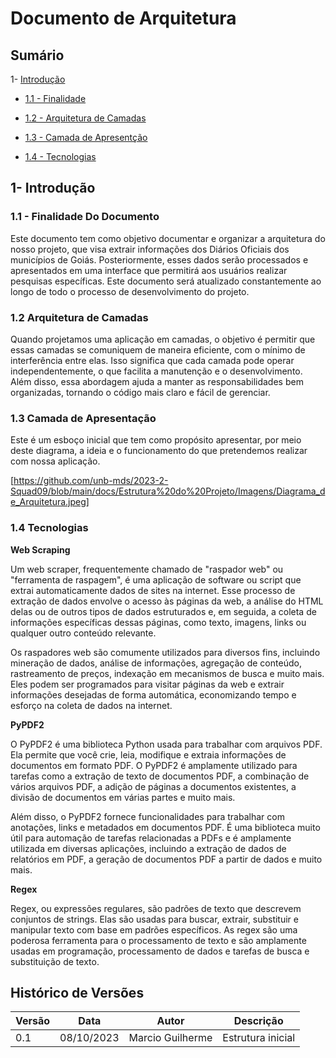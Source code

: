 # Documento de Arquitetura

## Sumário

1- [Introdução](#1--introdução)

 * [1.1 - Finalidade](#1.1---Finalidade)

 * [1.2 - Arquitetura de Camadas](#1.2---Arquitetura-de-Camadas)

 * [1.3 - Camada de Apresentção](#1.3---Camada-de-Apresentção)

 * [1.4 - Tecnologias](#1.4---Tecnologias)


## 1- Introdução

### 1.1 - Finalidade Do Documento

Este documento tem como objetivo documentar e organizar a arquitetura do nosso projeto, que visa extrair informações dos Diários Oficiais dos municípios de Goiás. Posteriormente, esses dados serão processados e apresentados em uma interface que permitirá aos usuários realizar pesquisas específicas. Este documento será atualizado constantemente ao longo de todo o processo de desenvolvimento do projeto.

### 1.2 Arquitetura de Camadas 

Quando projetamos uma aplicação em camadas, o objetivo é permitir que essas camadas se comuniquem de maneira eficiente, com o mínimo de interferência entre elas. Isso significa que cada camada pode operar independentemente, o que facilita a manutenção e o desenvolvimento. Além disso, essa abordagem ajuda a manter as responsabilidades bem organizadas, tornando o código mais claro e fácil de gerenciar.


### 1.3 Camada de Apresentação

Este é um esboço inicial que tem como propósito apresentar, por meio deste diagrama, a ideia e o funcionamento do que pretendemos realizar com nossa aplicação.

[https://github.com/unb-mds/2023-2-Squad09/blob/main/docs/Estrutura%20do%20Projeto/Imagens/Diagrama_de_Arquitetura.jpeg]

### 1.4 Tecnologias

**Web Scraping** 

Um web scraper, frequentemente chamado de "raspador web" ou "ferramenta de raspagem", é uma aplicação de software ou script que extrai automaticamente dados de sites na internet. Esse processo de extração de dados envolve o acesso às páginas da web, a análise do HTML delas ou de outros tipos de dados estruturados e, em seguida, a coleta de informações específicas dessas páginas, como texto, imagens, links ou qualquer outro conteúdo relevante.

Os raspadores web são comumente utilizados para diversos fins, incluindo mineração de dados, análise de informações, agregação de conteúdo, rastreamento de preços, indexação em mecanismos de busca e muito mais. Eles podem ser programados para visitar páginas da web e extrair informações desejadas de forma automática, economizando tempo e esforço na coleta de dados na internet.

**PyPDF2** 

O PyPDF2 é uma biblioteca Python usada para trabalhar com arquivos PDF. Ela permite que você crie, leia, modifique e extraia informações de documentos em formato PDF. O PyPDF2 é amplamente utilizado para tarefas como a extração de texto de documentos PDF, a combinação de vários arquivos PDF, a adição de páginas a documentos existentes, a divisão de documentos em várias partes e muito mais.

Além disso, o PyPDF2 fornece funcionalidades para trabalhar com anotações, links e metadados em documentos PDF. É uma biblioteca muito útil para automação de tarefas relacionadas a PDFs e é amplamente utilizada em diversas aplicações, incluindo a extração de dados de relatórios em PDF, a geração de documentos PDF a partir de dados e muito mais.

**Regex** 

Regex, ou expressões regulares, são padrões de texto que descrevem conjuntos de strings. Elas são usadas para buscar, extrair, substituir e manipular texto com base em padrões específicos. As regex são uma poderosa ferramenta para o processamento de texto e são amplamente usadas em programação, processamento de dados e tarefas de busca e substituição de texto.


## Histórico de Versões

| Versão  |  Data  | Autor  |  Descrição  |
| ------------------- | ------------------- | ------------------- | ------------------- |
| 0.1 | 08/10/2023  | Marcio Guilherme | Estrutura inicial  |
